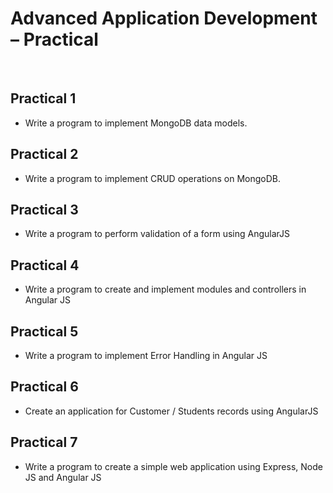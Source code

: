 <h1>Advanced Application Development – Practical</h1>
<br>

## Practical 1

* Write a program to implement MongoDB data models.

## Practical 2

* Write a program to implement CRUD operations on MongoDB.

## Practical 3

* Write a program to perform validation of a form using AngularJS

## Practical 4

* Write a program to create and implement modules and controllers in Angular JS

## Practical 5

* Write a program to implement Error Handling in Angular JS

## Practical 6

* Create an application for Customer / Students records using AngularJS

## Practical 7

* Write a program to create a simple web application using Express, Node JS and Angular JS

